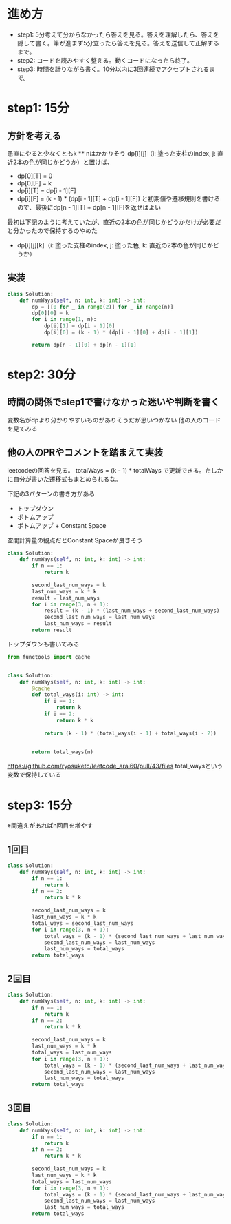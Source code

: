# 進め方
- step1: 5分考えて分からなかったら答えを見る。答えを理解したら、答えを隠して書く。筆が進まず5分立ったら答えを見る。答えを送信して正解するまで。
- step2: コードを読みやすく整える。動くコードになったら終了。
- step3: 時間を計りながら書く。10分以内に3回連続でアクセプトされるまで。

# step1: 15分
## 方針を考える
愚直にやると少なくともk ** nはかかりそう
dp[i][j]（i: 塗った支柱のindex, j: 直近2本の色が同じかどうか）と置けば、
- dp[0][T] = 0
- dp[0][F] = k
- dp[i][T] = dp[i - 1][F]
- dp[i][F] = (k - 1) * (dp[i - 1][T] + dp[i - 1][F])
と初期値や遷移規則を書けるので、最後にdp[n - 1][T] + dp[n - 1][F]を返せばよい

最初は下記のように考えていたが、直近の2本の色が同じかどうかだけが必要だと分かったので保持するのやめた
- dp[i][j][k]（i: 塗った支柱のindex, j: 塗った色, k: 直近の2本の色が同じかどうか）

## 実装
```python
class Solution:
    def numWays(self, n: int, k: int) -> int:
        dp = [[0 for _ in range(2)] for _ in range(n)]
        dp[0][0] = k
        for i in range(1, n):
            dp[i][1] = dp[i - 1][0]
            dp[i][0] = (k - 1) * (dp[i - 1][0] + dp[i - 1][1])

        return dp[n - 1][0] + dp[n - 1][1]
```

# step2: 30分
## 時間の関係でstep1で書けなかった迷いや判断を書く
変数名がdpより分かりやすいものがありそうだが思いつかない
他の人のコードを見てみる

## 他の人のPRやコメントを踏まえて実装
leetcodeの回答を見る。
totalWays = (k - 1) * totalWays
で更新できる。たしかに自分が書いた遷移式もまとめられるな。

下記の3パターンの書き方がある
- トップダウン
- ボトムアップ
- ボトムアップ + Constant Space

空間計算量の観点だとConstant Spaceが良さそう
```python
class Solution:
    def numWays(self, n: int, k: int) -> int:
        if n == 1:
            return k
        
        second_last_num_ways = k
        last_num_ways = k * k
        result = last_num_ways
        for i in range(3, n + 1):
            result = (k - 1) * (last_num_ways + second_last_num_ways) 
            second_last_num_ways = last_num_ways
            last_num_ways = result
        return result
```

トップダウンも書いてみる
```python
from functools import cache


class Solution:
    def numWays(self, n: int, k: int) -> int:
        @cache
        def total_ways(i: int) -> int:
            if i == 1:
                return k
            if i == 2:
                return k * k
            
            return (k - 1) * (total_ways(i - 1) + total_ways(i - 2)) 

        
        return total_ways(n)
```

https://github.com/ryosuketc/leetcode_arai60/pull/43/files
total_waysという変数で保持している

# step3: 15分
※間違えがあればn回目を増やす

## 1回目
```python
class Solution:
    def numWays(self, n: int, k: int) -> int:
        if n == 1:
            return k
        if n == 2:
            return k * k
        
        second_last_num_ways = k
        last_num_ways = k * k
        total_ways = second_last_num_ways
        for i in range(3, n + 1):
            total_ways = (k - 1) * (second_last_num_ways + last_num_ways)
            second_last_num_ways = last_num_ways
            last_num_ways = total_ways
        return total_ways
```

## 2回目
```python
class Solution:
    def numWays(self, n: int, k: int) -> int:
        if n == 1:
            return k
        if n == 2:
            return k * k
        
        second_last_num_ways = k
        last_num_ways = k * k
        total_ways = last_num_ways
        for i in range(3, n + 1):
            total_ways = (k - 1) * (second_last_num_ways + last_num_ways)
            second_last_num_ways = last_num_ways
            last_num_ways = total_ways
        return total_ways
```

## 3回目
```python
class Solution:
    def numWays(self, n: int, k: int) -> int:
        if n == 1:
            return k
        if n == 2:
            return k * k
        
        second_last_num_ways = k
        last_num_ways = k * k
        total_ways = last_num_ways
        for i in range(3, n + 1):
            total_ways = (k - 1) * (second_last_num_ways + last_num_ways)
            second_last_num_ways = last_num_ways
            last_num_ways = total_ways
        return total_ways
```